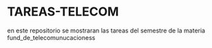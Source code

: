 # TAREAS-TELECOM
en este repositorio se mostraran las tareas del semestre de la materia fund_de_telecomunucacioness
